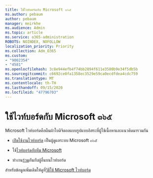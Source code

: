 ```yaml
---
title: ใช้ไวท์บอร์ดกับ Microsoft ๓๖๕
ms.author: pebaum
author: pebaum
manager: mnirkhe
ms.audience: Admin
ms.topic: article
ms.service: o365-administration
ROBOTS: NOINDEX, NOFOLLOW
localization_priority: Priority
ms.collection: Adm_O365
ms.custom:
- "9002354"
- "4581"
ms.openlocfilehash: 3c8e944efb4f74bb2894f611e3580b9e34f5db5b
ms.sourcegitcommit: c6692ce0fa1358ec3529e59ca0ecdfdea4cdc759
ms.translationtype: MT
ms.contentlocale: th-TH
ms.lasthandoff: 09/15/2020
ms.locfileid: "47796703"
---
```

# <a name="use-whiteboard-with-microsoft-365"></a>ใช้ไวท์บอร์ดกับ Microsoft ๓๖๕

Microsoft ไวท์บอร์ดคือผืนผ้าใบดิจิตอลแบบรูปแบบอิสระที่ผู้ใช้เนื้อหาและแนวคิดมารวมกัน 

- [เปิดใช้งานไวท์บอร์ด](https://support.office.com/article/d236aef8-fcdf-4b5e-b5d7-7f157461e920#bkmk_07) เป็นผู้ดูแลระบบ Microsoft ๓๖๕ 

- ใช้[ไวท์บอร์ดกับทีม Microsoft](https://support.microsoft.com/office/7a6e7218-e9dc-4ccc-89aa-b1a0bb9c31ee) 

- ทำงาน[ร่วม](https://support.office.com/article/d236aef8-fcdf-4b5e-b5d7-7f157461e920#bkmk_27)กันกับผู้อื่นบนไวท์บอร์ด 

สำหรับข้อมูลเพิ่มเติมให้ดูที่[วิธีใช้ Microsoft ไวท์บอร์ด](https://support.office.com/article/d236aef8-fcdf-4b5e-b5d7-7f157461e920) 
